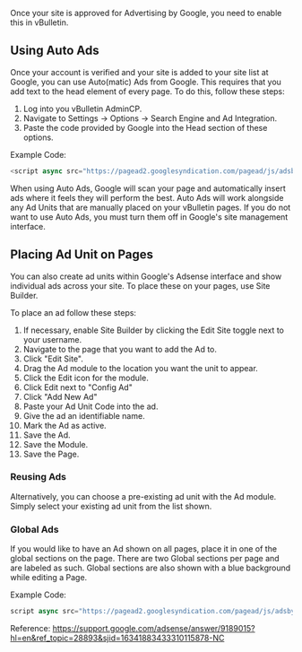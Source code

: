 Once your site is approved for Advertising by Google, you need to enable this in vBulletin.

## Using Auto Ads

Once your account is verified and your site is added to your site list at Google, you can use Auto(matic) Ads from Google. This requires that you add text to the head element of every page. To do this, follow these steps:

1. Log into you vBulletin AdminCP.
2. Navigate to Settings → Options → Search Engine and Ad Integration.
3. Paste the code provided by Google into the Head section of these options.

Example Code:
```javascript
<script async src="https://pagead2.googlesyndication.com/pagead/js/adsbygoogle.js?client=ca-pub-1234567890123456" crossorigin="anonymous"></script>
```

When using Auto Ads, Google will scan your page and automatically insert ads where it feels they will perform the best. Auto Ads will work alongside any Ad Units that are manually placed on your vBulletin pages. If you do not want to use Auto Ads, you must turn them off in Google's site management interface.

## Placing Ad Unit on Pages

You can also create ad units within Google's Adsense interface and show individual ads across your site. To place these on your pages, use Site Builder.

To place an ad follow these steps:

1. If necessary, enable Site Builder by clicking the Edit Site toggle next to your username.
2. Navigate to the page that you want to add the Ad to. 
3. Click "Edit Site".
4. Drag the Ad module to the location you want the unit to appear.
5. Click the Edit icon for the module.
6. Click Edit next to "Config Ad"
7. Click "Add New Ad"
8. Paste your Ad Unit Code into the ad.
9. Give the ad an identifiable name.
10. Mark the Ad as active.
11. Save the Ad.
12. Save the Module.
13. Save the Page.

### Reusing Ads

Alternatively, you can choose a pre-existing ad unit with the Ad module. Simply select your existing ad unit from the list shown.

### Global Ads

If you would like to have an Ad shown on all pages, place it in one of the global sections on the page. There are two Global sections per page and are labeled as such. Global sections are also shown with a blue background while editing a Page.

Example Code:
```javascript
script async src="https://pagead2.googlesyndication.com/pagead/js/adsbygoogle.js?client=ca-pub-1234567890123456" crossorigin="anonymous"></script>   <!-- Homepage Leaderboard -->   <ins class="adsbygoogle"   style="display:inline-block;width:728px;height:90px"   data-ad-client="ca-pub-1234567890123456"   data-ad-slot="1234567890"></ins>   <script>   (adsbygoogle = window.adsbygoogle || []).push({});   </script>
```


Reference: https://support.google.com/adsense/answer/9189015?hl=en&ref_topic=28893&sjid=16341883433310115878-NC